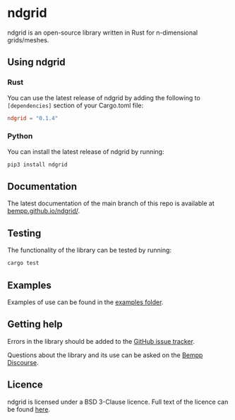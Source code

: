 # ndgrid

ndgrid is an open-source library written in Rust for n-dimensional grids/meshes.

## Using ndgrid
### Rust
You can use the latest release of ndgrid by adding the following to `[dependencies]` section of your Cargo.toml file:

```toml
ndgrid = "0.1.4"
```

### Python
You can install the latest release of ndgrid by running:

```bash
pip3 install ndgrid
```

## Documentation
The latest documentation of the main branch of this repo is available at [bempp.github.io/ndgrid/](https://bempp.github.io/ndgrid/).

## Testing
The functionality of the library can be tested by running:
```bash
cargo test
```

## Examples
Examples of use can be found in the [examples folder](examples/).

## Getting help
Errors in the library should be added to the [GitHub issue tracker](https://github.com/bempp/ndgrid/issues).

Questions about the library and its use can be asked on the [Bempp Discourse](https://bempp.discourse.group).

## Licence
ndgrid is licensed under a BSD 3-Clause licence. Full text of the licence can be found [here](LICENSE.md).
